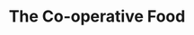 ---
title: "The Co-operative Food"
url: /chichester/the-co-operative-food-selsey-road/
shop: Lebensmittel
---